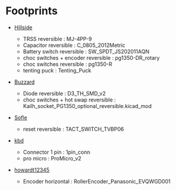 # Footprints

  - [Hillside](https://github.com/mmccoyd/hillside)
    - TRSS reversible : MJ-4PP-9
    - Capacitor reversible : C_0805_2012Metric
    - Battery switch reversible : SW_SPDT_JS202011AQN
    - choc switches + encoder reversible : pg1350-DR_rotary
    - choc switches reversible : pg1350-R
    - tenting puck : Tenting_Puck

  - [Buzzard](https://github.com/crehmann/Buzzard)
    - Diode reversible : D3_TH_SMD_v2
    - choc switches + hot swap reversible : Kailh_socket_PG1350_optional_reversible.kicad_mod

  - [Sofle](https://github.com/josefadamcik/SofleKeyboard)
    - reset reversible : TACT_SWITCH_TVBP06

  - [kbd](https://github.com/foostan/kbd)
    - Connector 1 pin : 1pin_conn
    - pro micro : ProMicro_v2

  - [howardt12345](https://github.com/howardt12345/rollyboi9000000)
    - Encoder horizontal : RollerEncoder_Panasonic_EVQWGD001
